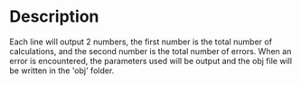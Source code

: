 # Description
Each line will output 2 numbers, the first number is the total number of calculations, and the second number is the total number of errors.
When an error is encountered, the parameters used will be output and the obj file will be written in the 'obj' folder.